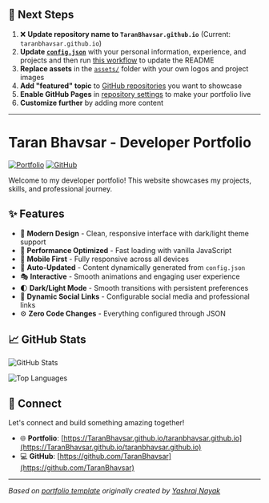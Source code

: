 ## 🚀 Next Steps

1. ❌ **Update repository name to `TaranBhavsar.github.io`** (Current: `taranbhavsar.github.io`)
2. **Update [`config.json`](https://github.com/TaranBhavsar/taranbhavsar.github.io/blob/main/config.json)** with your personal information, experience, and projects and then run [this workflow](https://github.com/TaranBhavsar/taranbhavsar.github.io/actions/workflows/update-readme.yml) to update the README
3. **Replace assets** in the [`assets/`](https://github.com/TaranBhavsar/taranbhavsar.github.io/tree/main/assets/) folder with your own logos and project images
4. **Add "featured" topic** to [GitHub repositories](https://github.com/TaranBhavsar?tab=repositories) you want to showcase
5. **Enable GitHub Pages** in [repository settings](https://github.com/TaranBhavsar/taranbhavsar.github.io/settings/pages) to make your portfolio live
6. **Customize further** by adding more content

---

# Taran Bhavsar - Developer Portfolio

<div align="left">
  
[![Portfolio](https://img.shields.io/badge/🌐_Visit_Portfolio-Live-brightgreen?style=for-the-badge)](https://TaranBhavsar.github.io/taranbhavsar.github.io)
[![GitHub](https://img.shields.io/badge/GitHub-Profile-181717?style=for-the-badge&logo=github)](https://github.com/TaranBhavsar)

</div>

Welcome to my developer portfolio! This website showcases my projects, skills, and professional journey.

## ✨ Features

- 🎨 **Modern Design** - Clean, responsive interface with dark/light theme support
- 🚀 **Performance Optimized** - Fast loading with vanilla JavaScript
- 📱 **Mobile First** - Fully responsive across all devices
- 🔄 **Auto-Updated** - Content dynamically generated from `config.json`
- 🎭 **Interactive** - Smooth animations and engaging user experience
- 🌓 **Dark/Light Mode** - Smooth transitions with persistent preferences
- 🔗 **Dynamic Social Links** - Configurable social media and professional links
- ⚙️ **Zero Code Changes** - Everything configured through JSON

## 📈 GitHub Stats

<div align="left">

![GitHub Stats](https://github-readme-stats.vercel.app/api?username=TaranBhavsar&theme=dark&hide_border=true&include_all_commits=true&count_private=true)

![Top Languages](https://github-readme-stats.vercel.app/api/top-langs/?username=TaranBhavsar&theme=dark&hide_border=true&include_all_commits=true&count_private=true&layout=compact)

</div>

## 🤝 Connect

Let's connect and build something amazing together!

- 🌐 **Portfolio**: [https://TaranBhavsar.github.io/taranbhavsar.github.io](https://TaranBhavsar.github.io/taranbhavsar.github.io)
- 💻 **GitHub**: [https://github.com/TaranBhavsar](https://github.com/TaranBhavsar)

---

*Based on [portfolio template](https://github.com/yashrajnayak/developer-portfolio) originally created by [Yashraj Nayak](https://github.com/yashrajnayak)*